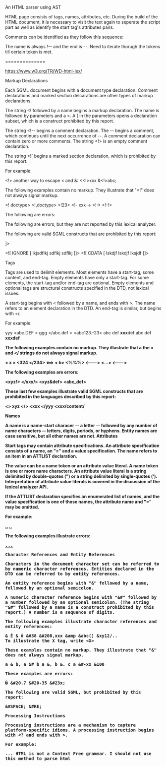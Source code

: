 An HTML parser using AST

HTML page consists of tags, names, attributes, etc. During the build of the HTML document, it is necessary to visit the text again to seperate the script part as well as identify the start tag's attributes pairs. 

Comments can be identified as they follow this sequence:
<!-- -->
The name is always !-- and the end is --. Need to iterate thorugh the tokens till certain token is met.

==============

https://www.w3.org/TR/WD-html-lex/

 Markup Declarations

Each SGML document begins with a document type declaration. Comment declarations and marked section delcarations are other types of markup declarations.

The string <! followed by a name begins a markup declaration. The name is followed by parameters and a >. A [ in the parameters opens a declaration subset, which is a construct prohibited by this report.

The string <!-- begins a comment declaration. The -- begins a comment, which continues until the next occurrence of --. A comment declaration can contain zero or more comments. The string <!> is an empty comment declaration.

The string <![ begins a marked section declaration, which is prohibited by this report.

For example:

<!doctype foo>
<!DOCTYPE foo SYSTEM>
<!doctype bar system "abcdef">
<!doctype BaZ public "-//owner//DTD description//EN">
<!doctype BAZ Public "-//owner//DTD desc//EN" "sysid">
<!>
another way to escape < and &: <<!>xxx &<!>abc;
<!-- xyz -->
<!-- xyz -- --def-->
<!---- ---- ---->
<!------------>
<!doctype foo --my document type-- system "abc">

The following examples contain no markup. They illustrate that "<!" does not always signal markup.

<! doctype> <!,doctype> <!23>
<!- xxx -> <!-> <!-!>

The following are errors:

<!doctype xxx,yyy>
<!usemap map1>
<!-- comment-- xxx>
<!-- comment -- ->
<!----->

The following are errors, but they are not reported by this lexical analyzer.

<!doctype foo foo foo>
<!doctype foo 23 17>
<!junk decl>

The following are valid SGML constructs that are prohibited by this report:

<!doctype doc [ <!element doc - - ANY> ]>
<![ IGNORE [ lkjsdflkj sdflkj sdflkj  ]]>
<![ CDATA [ lskdjf lskdjf lksjdf ]]>

Tags

Tags are used to delimit elements. Most elements have a start-tag, some content, and end-tag. Empty elements have only a start-tag. For some elements, the start-tag and/or end-tag are optional. Empty elements and optional tags are structural constructs specified in the DTD, not lexical issues.

A start-tag begins with < followed by a name, and ends with >. The name refers to an element declaration in the DTD. An end-tag is similar, but begins with </.

For example:

<x> yyy </X>
<abc.DEF   > ggg </abc.def >
<abc123.-23>
<A>abc def <b>xxx</b>def</a>
<A>abc def <b>xxxdef</a>

The following examples contain no markup. They illustrate that a the < and </ strings do not always signal markup.

< x > <324 </234>
<==> < b>
<%%%> <---> <...> <--->

The following examples are errors:

<xyz!> <abc/>
</xxx/> <xyz&def> <abc_def>

These last few examples illustrate valid SGML constructs that are prohibited in the languages described by this report:

<> xyz </>
<xxx<yyy> </yyy</xxx>
<xxx/content/

Names

A name is a name-start characer -- a letter -- followed by any number of name characters -- letters, digits, periods, or hyphens. Entity names are case sensitive, but all other names are not.
Attributes

Start tags may contain attribute specifications. An attribute specification consists of a name, an "=" and a value specification. The name refers to an item in an ATTLIST declaration.

The value can be a name token or an attribute value literal. A name token is one or more name characters. An attribute value literal is a string delimited by double-quotes (") or a string delimited by single-quotes ('). Interpretation of attribute value literals is covered in the discussion of the lexical analyzer API.

If the ATTLIST declaration specifies an enumerated list of names, and the value specification is one of those names, the attribute name and "=" may be omitted.

For example:

<x attr="val">
<x ATTR ="val" val>
<y aTTr1= "val1">
<yy attr1='xyz' attr2="def" attr3='xy"z' attr4="abc'def">
<xx abc='abc&#34;def'>
<xx aBC="fred &amp; barney">
<z attr1 = val1 attr2 = 23 attr3 = 'abc'>
<xx val1 val2 attr3=.76meters>
<a href=foo.html> ..</a> <a href=foo-bar.html>..</a>

The following examples illustrate errors:

<x attr = abc$#@>
<y attr1,attr2>
<tt =xyz>
<z attr += 2>
<xx attr=50%>
<a href=http://foo/bar/>
<a href="http://foo/bar/> ... </a> ... <a href="xyz">...</a>
<xx "abc">
<xxx abc=>

Character References and Entity References

Characters in the document character set can be referred to by numeric character references. Entities declared in the DTD can be referred to by entity references.

An entity reference begins with "&" followed by a name, followed by an optional semicolon.

A numeric character reference begins with "&#" followed by a number followed by an optional semicolon. (The string "&#" followed by a name is a construct prohibited by this report.) A number is a sequence of digits.

The following examples illustrate character references and entity references:

&#38; &#200;
&amp; &ouml;
&#38 &#200,xxx
&amp &abc() &xy12/..\
To illustrate the X tag, write &lt;X&gt;

These examples contain no markup. They illustrate that "&" does not always signal markup.

a & b, a &# b
a &, b &. c
a &#-xx &100

These examples are errors:

&#2000000; &#20.7 &#20-35
&#23x;

The following are valid SGML, but prohibited by this report:

&#SPACE;
&#RE;

Processing Instructions

Processing instructions are a mechanism to capture platform-specific idioms. A processing instruction begins with <? and ends with >.

For example:

<?>
<?style tt = font courier>
<?page break>
<?experiment> ... <?/experiment> 

HTML is not a Context Free grammar. I should not use this method to parse html